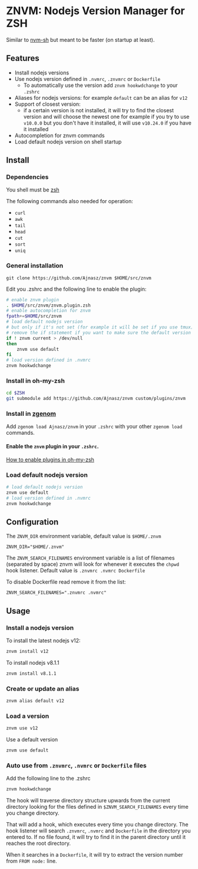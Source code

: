 # ZNVM: Nodejs Version Manager for ZSH

Similar to [nvm-sh](https://github.com/nvm-sh/nvm) but meant to be faster (on startup at least).

## Features

- Install nodejs versions
- Use nodejs version defined in `.nvmrc`, `.znvmrc` or `Dockerfile`
  - To automatically use the version add `znvm hookwdchange` to your `.zshrc`
- Aliases for nodejs versions: for example `default` can be an alias for `v12`
- Support of closest version:
  - if a certain version is not installed, it will try to find the closest version and will choose the newest one
    for example if you try to use `v10.0.0` but you don't have it installed, it will use `v10.24.0` if you have it installed
- Autocompletion for znvm commands
- Load default nodejs version on shell startup

## Install

### Dependencies

You shell must be [zsh](https://www.zsh.org/)

The following commands also needed for operation:
- `curl`
- `awk`
- `tail`
- `head`
- `cut`
- `sort`
- `uniq`

### General installation

```
git clone https://github.com/Ajnasz/znvm $HOME/src/znvm
```

Edit you .zshrc and the following line to enable the plugin:

```bash
# enable znvm plugin
. $HOME/src/znvm/znvm.plugin.zsh
# enable autocompletion for znvm
fpath+=$HOME/src/znvm
# load default nodejs version
# but only if it's not set (for example it will be set if you use tmux)
# remove the if statement if you want to make sure the default version used in a new shell
if ! znvm current > /dev/null
then
	znvm use default
fi
# load version defined in .nvmrc
znvm hookwdchange
```

### Install in oh-my-zsh

```bash
cd $ZSH
git submodule add https://github.com/Ajnasz/znvm custom/plugins/znvm
```

### Install in [zgenom](https://github.com/jandamm/zgenom)

Add `zgenom load Ajnasz/znvm` in your `.zshrc` with your other `zgenom load` commands.

#### Enable the `znvm` plugin in your `.zshrc`.

[How to enable plugins in oh-my-zsh](https://github.com/ohmyzsh/ohmyzsh#plugins)

### Load default nodejs version

```bash
# load default nodejs version
znvm use default
# load version defined in .nvmrc
znvm hookwdchange
```

## Configuration

The `ZNVM_DIR` environment variable, default value is `$HOME/.znvm`

```
ZNVM_DIR="$HOME/.znvm"
```

The `ZNVM_SEARCH_FILENAMES` environment variable is a list of filenames (separated by space) znvm will look for whenever it executes the `chpwd` hook listener. Default value is `.znvmrc .nvmrc Dockerfile`

To disable Dockerfile read remove it from the list:

```
ZNVM_SEARCH_FILENAMES=".znvmrc .nvmrc"
```
## Usage

### Install a nodejs version

To install the latest nodejs v12:

```bash
znvm install v12
```

To install nodejs v8.1.1

```bash
znvm install v8.1.1
```

### Create or update an alias

```bash
znvm alias default v12
```

### Load a version

```bash
znvm use v12
```

Use a default version

```bash
znvm use default
```

### Auto use from `.znvmrc`, `.nvmrc` or `Dockerfile` files

Add the following line to the .zshrc

```bash
znvm hookwdchange
```

The hook will traverse directory structure upwards from the current directory looking for the files defined in `$ZNVM_SEARCH_FILENAMES` every time you change directory.

That will add a hook, which executes every time you change directory. The hook listener will search `.znvmrc`, `.nvmrc` and `Dockerfile` in the directory you entered to. If no file found, it will try to find it in the parent directory until it reaches the root directory.

When it searches in a `Dockerfile`, it will try to extract the version number from `FROM node:` line.
